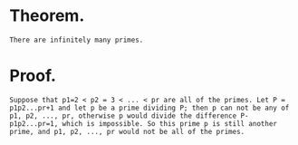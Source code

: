 
# Theorem.
    There are infinitely many primes. 
# Proof.
    Suppose that p1=2 < p2 = 3 < ... < pr are all of the primes. Let P = p1p2...pr+1 and let p be a prime dividing P; then p can not be any of p1, p2, ..., pr, otherwise p would divide the difference P-p1p2...pr=1, which is impossible. So this prime p is still another prime, and p1, p2, ..., pr would not be all of the primes. 

